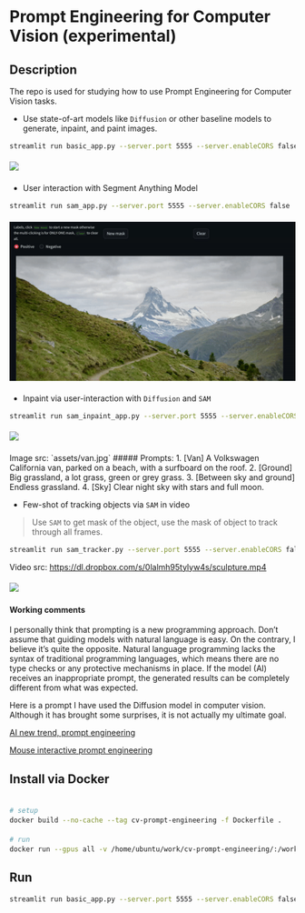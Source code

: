 # Prompt Engineering for Computer Vision (experimental)



## Description

The repo is used for studying how to use Prompt Engineering for Computer Vision tasks. 

- Use state-of-art models like `Diffusion` or other baseline models to generate, inpaint, and paint images.
```bash
streamlit run basic_app.py --server.port 5555 --server.enableCORS false
```
<h4>
<img src="./assets/basic.gif"   />
</h4>

- User interaction with Segment Anything Model
```bash
streamlit run sam_app.py --server.port 5555 --server.enableCORS false
```
<h4>
<img src="./assets/sam.gif"   />
</h4>

- Inpaint via user-interaction with `Diffusion` and `SAM`
```bash
streamlit run sam_inpaint_app.py --server.port 5555 --server.enableCORS false
```
<h4>
<img src="./assets/sam_inpaint.gif"   />
</h4>
Image src: `assets/van.jpg`
##### Prompts:
1. [Van] A Volkswagen California van, parked on a beach, with a surfboard on the roof. 
2. [Ground] Big grassland, a lot grass, green or grey grass.
3. [Between sky and ground] Endless grassland. 
4. [Sky] Clear night sky with stars and full moon. 

- Few-shot of tracking objects via `SAM` in video

>  Use `SAM` to get mask of the object, use the mask of object to track through all frames.

```bash
streamlit run sam_tracker.py --server.port 5555 --server.enableCORS false
```
Video src: https://dl.dropbox.com/s/0lalmh95tylyw4s/sculpture.mp4
<h4>
<img src="./assets/sam_tracker.gif"   />
</h4>



#### Working comments

I personally think that prompting is a new programming approach. Don’t assume that guiding models with natural language is easy. On the contrary, I believe it’s quite the opposite. Natural language programming lacks the syntax of traditional programming languages, which means there are no type checks or any protective mechanisms in place. If the model (AI) receives an inappropriate prompt, the generated results can be completely different from what was expected.

Here is a prompt I have used the Diffusion model in computer vision. Although it has brought some surprises, it is not actually my ultimate goal.

[AI new trend, prompt engineering](https://teetracker.medium.com/ai-new-trend-prompt-engineering-3d7369dcbd86)

[Mouse interactive prompt engineering](https://teetracker.medium.com/mouse-interactive-prompt-engineering-b93573b6e96b)

## Install via Docker

```bash

# setup
docker build --no-cache --tag cv-prompt-engineering -f Dockerfile .

# run
docker run --gpus all -v /home/ubuntu/work/cv-prompt-engineering/:/workspace/    -p 5555:5555 --rm  -it --shm-size=55gb -d cv-prompt-engineering tail -f /dev/null

```

## Run

```bash
streamlit run basic_app.py --server.port 5555 --server.enableCORS false
```
